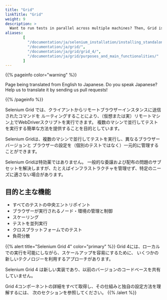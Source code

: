 ```yaml
---
title: "Grid"
linkTitle: "Grid"
weight: 9
description: >
  Want to run tests in parallel across multiple machines? Then, Grid is for you.
aliases: 
        [
          "/documentation/ja/selenium_installation/installing_standalone_server/",
          "/documentation/ja/grid/",
          "/documentation/ja/grid/grid_4/",
          "/documentation/ja/grid/purposes_and_main_functionalities/"
        ]
---
```


{{% pageinfo color="warning" %}}
<p class="lead">
   <i class="fas fa-language display-4"></i> 
   Page being translated from 
   English to Japanese. Do you speak Japanese? Help us to translate
   it by sending us pull requests!
</p>
{{% /pageinfo %}}

Selenium Grid では、クライアントからリモートブラウザーインスタンスに送信されたコマンドを
ルーティングすることにより、（仮想または実）リモートマシン上でWebDriverスクリプトを実行できます。 
複数のマシンで並行してテストを実行する簡単な方法を提供することを目的としています。

Selenium Gridは、複数のマシンで並行してテストを実行し、異なるブラウザーバージョンと
ブラウザーの設定を（個別のテストではなく）一元的に管理することができます。

Selenium Gridは特効薬ではありません。 
一般的な委譲および配布の問題のサブセットを解決しますが、たとえばインフラストラクチャを管理せず、特定のニーズに適さない場合があります。

## 目的と主な機能

* すべてのテストの中央エントリポイント
* ブラウザーが実行されるノード・環境の管理と制御
* スケーリング
* テストを並列実行
* クロスプラットフォームでのテスト
* 負荷分散


{{% alert title="Selenium Grid 4" color="primary" %}}
Grid 4には、ローカルでの実行を可能にしながら、スケールアップを容易にするために、
いくつかの新しいテクノロジーを利用するアプローチがあります。

Selenium Grid 4 は新しい実装であり、以前のバージョンのコードベースを共有していません。

Grid 4コンポーネントの詳細をすべて取得し、その仕組みと独自の設定方法を理解するには、
次のセクションを参照してください。
{{% /alert %}}





